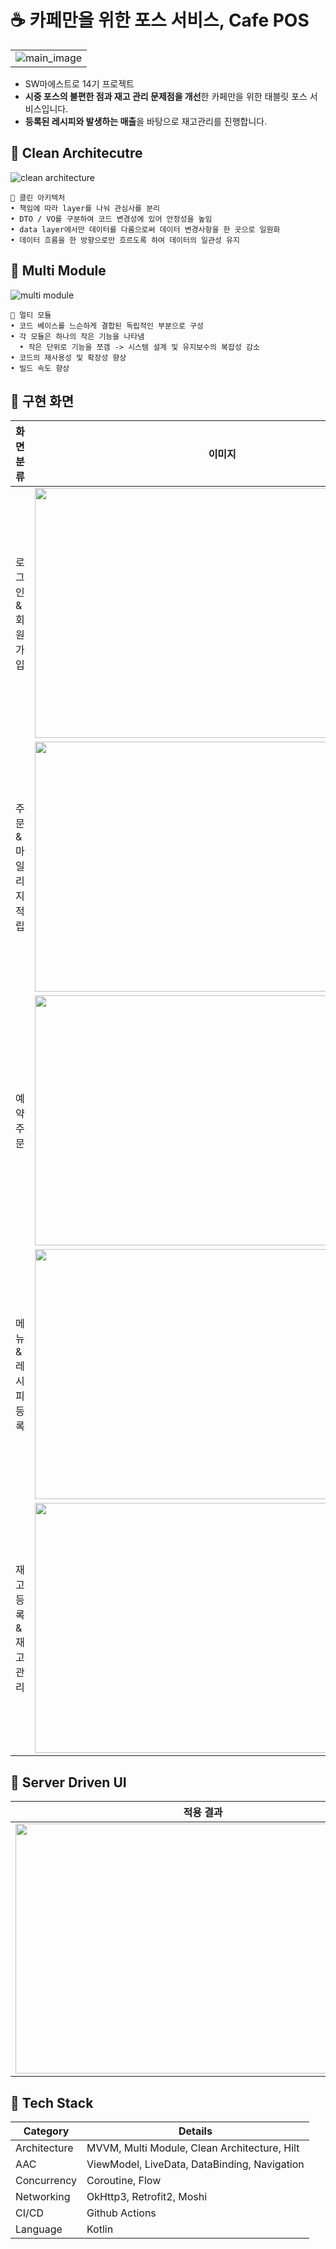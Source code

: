 # ☕️ 카페만을 위한 포스 서비스, Cafe POS
|  |
| -- |
|![main_image](https://github.com/AII-the-time/POS_Android/assets/64644738/c1e655c9-de58-41cb-8d1b-b9a5dafc32f7)|
- SW마에스트로 14기 프로젝트
- <b>시중 포스의 불편한 점과 재고 관리 문제점을 개선</b>한 카페만을 위한 태블릿 포스 서비스입니다.
- <b>등록된 레시피와 발생하는 매출</b>을 바탕으로 재고관리를 진행합니다.

## 🔗 Clean Architecutre

![clean architecture](https://github.com/AII-the-time/POS_Android/assets/64644738/1d0dfbfd-6bf7-424a-aa5d-5aeb6d05b62d)
    
    🔗 클린 아키텍처
    • 책임에 따라 layer를 나눠 관심사를 분리
    • DTO / VO를 구분하여 코드 변경성에 있어 안정성을 높임
    • data layer에서만 데이터를 다룸으로써 데이터 변경사항을 한 곳으로 일원화
    • 데이터 흐름을 한 방향으로만 흐르도록 하여 데이터의 일관성 유지
    
## 🔗 Multi Module

![multi module](https://github.com/AII-the-time/POS_Android/assets/64644738/dd8fa08e-0d0c-4b1d-be7e-6a106a232df7)

    🔗 멀티 모듈
    • 코드 베이스를 느슨하게 결합된 독립적인 부분으로 구성
    • 각 모듈은 하나의 작은 기능을 나타냄
      • 작은 단위로 기능을 쪼갬 -> 시스템 설계 및 유지보수의 복잡성 감소
    • 코드의 재사용성 및 확장성 향상
    • 빌드 속도 향상


## 🔗 구현 화면

| 화면 분류          | 이미지                                                       |
| ----------------- | ------------------------------------------------------------ |
| 로그인 & 회원가입    | <img src="https://github.com/AII-the-time/POS_Android/assets/64644738/b167cf39-2e57-402a-8ea1-0c3b0c8ea729" width="600" height="400"/> |
| 주문 & 마일리지 적립 | <img src="https://github.com/AII-the-time/POS_Android/assets/64644738/36287d7b-dab1-481d-a276-e62296640155" width="600" height="400"/> |
| 예약 주문          | <img src="https://github.com/AII-the-time/POS_Android/assets/64644738/b5c62297-d3ed-46c2-bc0e-680b9a17531c" width="600" height="400"/> |
| 메뉴 & 레시피 등록   | <img src="https://github.com/AII-the-time/POS_Android/assets/64644738/4f9f19e5-6a8b-4051-a0d7-9bbf56122092" width="600" height="400"/> |
| 재고 등록 & 재고 관리 | <img src="https://github.com/AII-the-time/POS_Android/assets/64644738/c1f20f44-83aa-4fa1-a034-5d8d033d6558" width="600" height="400"/> |

 ## 🔗 Server Driven UI
| 적용 결과                        | [Json 형태](https://separated-stick-863.notion.site/ServerDriven-UI-Json-cf513b967af7429893dc301cf9414ec6?pvs=4)  |
| ----------------------------- |----------|
| <img src="https://github.com/AII-the-time/POS_Android/assets/64644738/97b8c2c9-2762-4c02-92ce-79f0ffbd559d" width="600" height="400"/>|<img src="https://github.com/AII-the-time/POS_Android/assets/64644738/f8715d73-10e0-4557-9475-b6e277051fef" width="300" height="350"/>|


 ## 🔗 Tech Stack

| Category            | Details                                      |
| ------------------- | -------------------------------------------- |
| Architecture        | MVVM, Multi Module, Clean Architecture, Hilt |
| AAC                 | ViewModel, LiveData, DataBinding, Navigation |
| Concurrency         | Coroutine, Flow                              |
| Networking          | OkHttp3, Retrofit2, Moshi                    |
| CI/CD               | Github Actions                               |
| Language            | Kotlin                                       |
